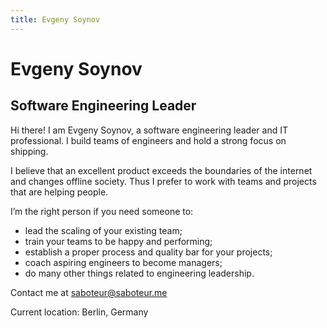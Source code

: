 ```yaml
---
title: Evgeny Soynov
---
```



# Evgeny Soynov

## Software Engineering Leader

Hi there! I am Evgeny Soynov, a software engineering leader and IT  professional. I build teams of engineers and hold a strong focus on shipping.

I believe that an excellent product exceeds the boundaries of the internet and changes offline society. Thus I prefer to work with teams and projects that are helping people.

I’m the right person if you need someone to:

* lead the scaling of your existing team;
* train your teams to be happy and performing;
* establish a proper process and quality bar for your projects;
* coach aspiring engineers to become managers;
* do many other things related to engineering leadership.


Contact me at [saboteur@saboteur.me](mailto:aboteur@saboteur.me)

Current location: Berlin, Germany



